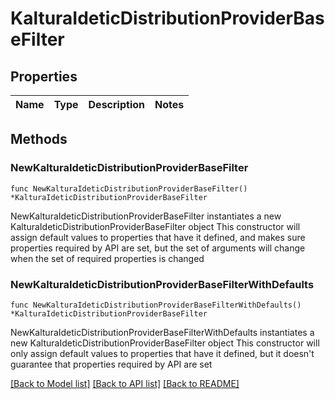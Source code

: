 # KalturaIdeticDistributionProviderBaseFilter

## Properties

Name | Type | Description | Notes
------------ | ------------- | ------------- | -------------

## Methods

### NewKalturaIdeticDistributionProviderBaseFilter

`func NewKalturaIdeticDistributionProviderBaseFilter() *KalturaIdeticDistributionProviderBaseFilter`

NewKalturaIdeticDistributionProviderBaseFilter instantiates a new KalturaIdeticDistributionProviderBaseFilter object
This constructor will assign default values to properties that have it defined,
and makes sure properties required by API are set, but the set of arguments
will change when the set of required properties is changed

### NewKalturaIdeticDistributionProviderBaseFilterWithDefaults

`func NewKalturaIdeticDistributionProviderBaseFilterWithDefaults() *KalturaIdeticDistributionProviderBaseFilter`

NewKalturaIdeticDistributionProviderBaseFilterWithDefaults instantiates a new KalturaIdeticDistributionProviderBaseFilter object
This constructor will only assign default values to properties that have it defined,
but it doesn't guarantee that properties required by API are set


[[Back to Model list]](../README.md#documentation-for-models) [[Back to API list]](../README.md#documentation-for-api-endpoints) [[Back to README]](../README.md)


